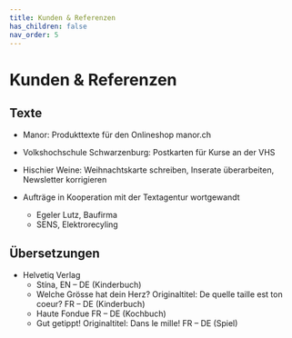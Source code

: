 ```yaml
---
title: Kunden & Referenzen
has_children: false
nav_order: 5
---
```


# Kunden & Referenzen

## Texte

- Manor: Produkttexte für den Onlineshop manor.ch

- Volkshochschule Schwarzenburg: Postkarten für Kurse an der VHS

- Hischier Weine: Weihnachtskarte schreiben, Inserate überarbeiten, Newsletter korrigieren

- Aufträge in Kooperation mit der Textagentur wortgewandt
  - Egeler Lutz, Baufirma
  - SENS, Elektrorecyling

## Übersetzungen

- Helvetiq Verlag
  - Stína, EN – DE (Kinderbuch)
  - Welche Grösse hat dein Herz? Originaltitel: De quelle taille est ton coeur? FR – DE (Kinderbuch)
  - Haute Fondue FR – DE (Kochbuch)
  - Gut getippt! Originaltitel: Dans le mille! FR – DE (Spiel)
